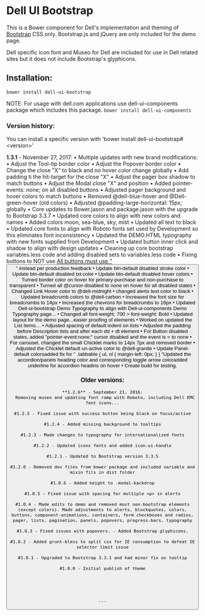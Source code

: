 # Dell UI Bootstrap

This is a Bower component for Dell's implementation and theming of [Bootstrap](http://getbootstrap.com/) CSS only.
Bootstrap.js and jQuery are only included for the demo page.

Dell specific icon font and Museo for Dell are included for use in Dell related sites but it does not include Bootstrap's glyphicons.

## Installation:

`bower install dell-ui-bootstrap`

NOTE: For usage with dell.com applications use dell-ui-components package which includes this package. `bower install dell-ui-components`

### Version history:
You can install a specific version with 'bower install dell-ui-bootstrap#&lt;version&gt;'

**1.3.1** - November 27, 2017:
  •	Multiple updates with new brand modifications:
  •	Adjust the Tool-tip border color
  •	Adjust the Popover border color
  •	Change the close "X" to black and no hover color change globally
  •	Add padding ti the hit-target for the close "X"
  •	Adjust the pager box shadow to match buttons
  •	Adjust the Modal close "X" and position
  •	Added pointer-events: none; on all disabled buttons
  •	Adjusted pager background and hover colors to match buttons
  •	Removed @dell-blue-hover and @Dell-green-hover (old colors)
  •	Adjusted @padding-large-horizontal: 15px; globally
  •	Core updates to Bower.jason and package.jason with the upgrade to Bootstrap 3.3.7
  •	Updated core colors to align with new colors and names
  •	Added colors moon, sea-blue, sky, mist
  •	Updated all text to black
  •	Updated core fonts to align with Roboto fonts set used by Development so this eliminates font inconsistency
  •	Updated the DEMO.HTML typography with new fonts supplied from Development
  •	Updated button inner click and shadow to align with design updates
  •	Cleaning up core bootstrap variables.less code and adding disabled sets to variables.less code
  •	Fixing buttons to NOT use <a HREF=""> All buttons must use “<button>” instead per production feedback
  •	Update btn-default disabled stroke color
  •	Update btn-default disabled txt color
  •	Update btn-default disabled hover colors
  •	Turned border color on hover for primary-purchase and non-purchase to transparent
  •	Turned all @cursor-disabled to none on hover for all disabled states
  •	Changed Link Hover color to @dell-midnight
  •	changed alerts text color to black
  •	Updated breadcrumb colors to @dell-carbon
  •	Increased the font size for breadcrumbs to 14px
  •	Increased the chevrons for breadcrumbs to 16px
  •	Updated Dell-ui-bootstrap Demo Typography to align with Dell-ui-components Demo Typography page...
  •	Changed all font-weight: 700 > font-weight: Bold
  •	Updated layout for the demo page...easier proofing of elements
  •	Worked on updated the List items…
  •	Adjusted spacing of default indent on lists
  •	Adjusted the padding before Description lists and after each dd + dt element
  •	For Button disabled states, added "pointer-event:none;" cursor disabled and the event is = to none
  •	For carousel, changed the small Chicklet marks to 14px 7px and removed border
  •	Adjusted the Chicklet default un-active color to @dell-granite
  •	Update Panel-default colorsadded fix for "  .tabbable { ul, ol { margin-left: 0px; } } "Updated the accordion/panels heading color and corresponding toggle arrow coloradded underline for accordion headins on hover
  •	Create build for testing.

### Older versions:

```
**1.2.6** - September 21, 2016:
  Removing museo and updating font ramp with Roboto, including Dell EMC font icons...

#1.2.5 - Fixed issue with success button being black on focus/active

#1.2.4 - Added missing background to tooltips

#1.2.3 - Made changes to typography for internationalized fonts

#1.2.2 - Updated icons fonts and added icon-ui-handle

#1.2.1 - Updated to Bootstrap version 3.3.5

#1.2.0 - Removed dev files from bower package and included variable and mixin fils in dist folder

#1.0.6 - Added height to .modal-backdrop

#1.0.5 - Fixed issue with spacing for multiple <p> in alerts

#1.0.4 - Made edits to demo and removed most non-bootstrap elements (except colors). Made adjustments to alerts, blockquotes, colors, buttons, component-animations, containers, form checkboxes and radios, pager, lists, pagination, panels, popovers, progress-bars, typography

#1.0.3 - Fixed issues with popovers. - Added Bootstrap glyphicons.

#1.0.2 - Added grunt-bless to split css for IE consumption to defeat IE selector limit issue

#1.0.1 - Upgraded to Bootstrap 3.3.1 and had minor fix on tooltip

#1.0.0 - Initial publish of theme





...
```
